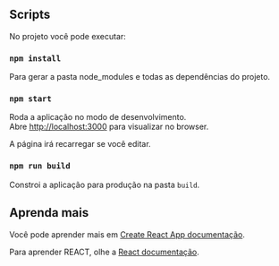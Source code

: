 
## Scripts

No projeto você pode executar:

### `npm install`

Para gerar a pasta node_modules e todas as dependências do projeto.

### `npm start`

Roda a aplicação no modo de desenvolvimento.<br>
Abre [http://localhost:3000](http://localhost:3000) para visualizar no browser.

A página irá recarregar se você editar.

### `npm run build`

Constroi a aplicação para produção na pasta `build`.

## Aprenda mais

Você pode aprender mais em  [Create React App documentação](https://facebook.github.io/create-react-app/docs/getting-started).

Para aprender REACT, olhe a [React documentação](https://reactjs.org/).

